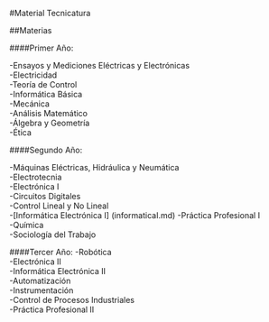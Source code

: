 
#Material Tecnicatura


##Materias


####Primer Año:

-Ensayos y Mediciones Eléctricas y Electrónicas  
-Electricidad  
-Teoría de Control  
-Informática Básica  
-Mecánica  
-Análisis Matemático  
-Álgebra y Geometría  
-Ética  
	
####Segundo Año:

-Máquinas Eléctricas, Hidráulica y Neumática  
-Electrotecnia  
-Electrónica I  
-Circuitos Digitales  
-Control Lineal y No Lineal  
-[Informática Electrónica I]  (informaticaI.md)
-Práctica Profesional I  
-Química  
-Sociología del Trabajo  
 
####Tercer Año:
-Robótica  
-Electrónica II  
-Informática Electrónica II  
-Automatización  
-Instrumentación  
-Control de Procesos Industriales  
-Práctica Profesional II  
  	 

